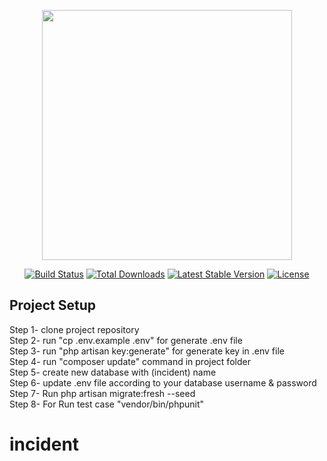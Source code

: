 <p align="center"><a href="https://laravel.com" target="_blank"><img src="https://raw.githubusercontent.com/laravel/art/master/logo-lockup/5%20SVG/2%20CMYK/1%20Full%20Color/laravel-logolockup-cmyk-red.svg" width="400"></a></p>

<p align="center">
<a href="https://travis-ci.org/laravel/framework"><img src="https://travis-ci.org/laravel/framework.svg" alt="Build Status"></a>
<a href="https://packagist.org/packages/laravel/framework"><img src="https://poser.pugx.org/laravel/framework/d/total.svg" alt="Total Downloads"></a>
<a href="https://packagist.org/packages/laravel/framework"><img src="https://poser.pugx.org/laravel/framework/v/stable.svg" alt="Latest Stable Version"></a>
<a href="https://packagist.org/packages/laravel/framework"><img src="https://poser.pugx.org/laravel/framework/license.svg" alt="License"></a>
</p>

## Project Setup

Step 1- clone project repository<br />
Step 2- run "cp .env.example .env" for generate .env file<br />
Step 3- run "php artisan key:generate" for generate key in .env file<br />
Step 4- run "composer update" command in project folder<br />
Step 5- create new database with (incident) name<br />
Step 6- update .env file according to your database username & password<br />
Step 7- Run  php artisan migrate:fresh --seed<br />
Step 8- For Run test case "vendor/bin/phpunit"<br />
# incident

